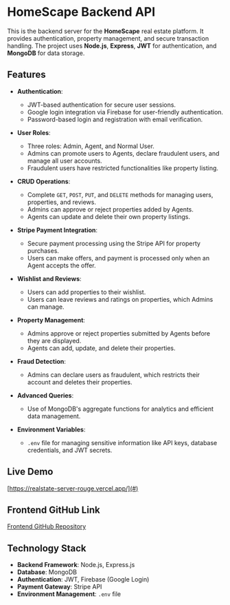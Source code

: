 # HomeScape Backend API

This is the backend server for the **HomeScape** real estate platform. It provides authentication, property management, and secure transaction handling. The project uses **Node.js**, **Express**, **JWT** for authentication, and **MongoDB** for data storage.

## Features

- **Authentication**:
  - JWT-based authentication for secure user sessions.
  - Google login integration via Firebase for user-friendly authentication.
  - Password-based login and registration with email verification.

- **User Roles**:
  - Three roles: Admin, Agent, and Normal User.
  - Admins can promote users to Agents, declare fraudulent users, and manage all user accounts.
  - Fraudulent users have restricted functionalities like property listing.

- **CRUD Operations**:
  - Complete `GET`, `POST`, `PUT`, and `DELETE` methods for managing users, properties, and reviews.
  - Admins can approve or reject properties added by Agents.
  - Agents can update and delete their own property listings.

- **Stripe Payment Integration**:
  - Secure payment processing using the Stripe API for property purchases.
  - Users can make offers, and payment is processed only when an Agent accepts the offer.

- **Wishlist and Reviews**:
  - Users can add properties to their wishlist.
  - Users can leave reviews and ratings on properties, which Admins can manage.

- **Property Management**:
  - Admins approve or reject properties submitted by Agents before they are displayed.
  - Agents can add, update, and delete their properties.

- **Fraud Detection**:
  - Admins can declare users as fraudulent, which restricts their account and deletes their properties.

- **Advanced Queries**:
  - Use of MongoDB's aggregate functions for analytics and efficient data management.

- **Environment Variables**:
  - `.env` file for managing sensitive information like API keys, database credentials, and JWT secrets.


## Live Demo

[https://realstate-server-rouge.vercel.app/](#)

## Frontend GitHub Link

[Frontend GitHub Repository](https://github.com/Programming-Hero-Web-Course4/b10a12-client-side-IsmotaraDipty43)

## Technology Stack

- **Backend Framework**: Node.js, Express.js
- **Database**: MongoDB
- **Authentication**: JWT, Firebase (Google Login)
- **Payment Gateway**: Stripe API
- **Environment Management**: `.env` file

